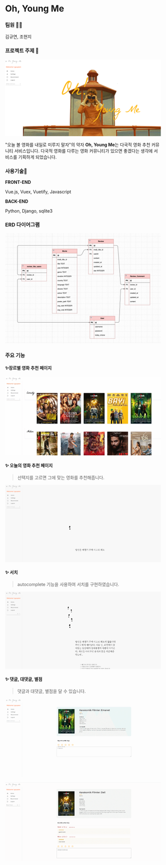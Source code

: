 # Oh, Young Me



### 팀원 👩👩

김규연, 조현지



### 프로젝트 주제 🎈

![image-20210304223756594](READMEassets\image-20210304223756594.png)



"오늘 볼 영화를 내일로 미루지 말자"의 약자 **Oh, Young Me**는 다국적 영화 추천 커뮤니티 서비스입니다.  다국적 영화를 다루는 영화 커뮤니티가 있으면 좋겠다는 생각에 서비스를 기획하게 되었습니다.



### 사용기술🔧

**FRONT-END**

Vue.js, Vuex, Vuetify, Javascript

**BACK-END**

Python, Django, sqlite3



### ERD 다이어그램

![movie_erd](READMEassets\movie_erd.jpg)

### 주요 기능

#### ✨장르별 영화 추천 페이지

![메인](READMEassets\메인.gif)





#### ✨ 오늘의 영화 추천 페이지

> 선택지를 고르면 그에 맞는 영화를 추천해줍니다.

![추천](READMEassets\추천.gif)



#### ✨ 서치

> autocomplete 기능을 사용하여 서치를 구현하였습니다.

![서치](READMEassets\서치.gif)



#### ✨ 댓글, 대댓글, 별점

> 댓글과 대댓글, 별점을 달 수 있습니다.

![댓글](READMEassets\댓글.gif)



![대댓글](READMEassets\대댓글.gif)